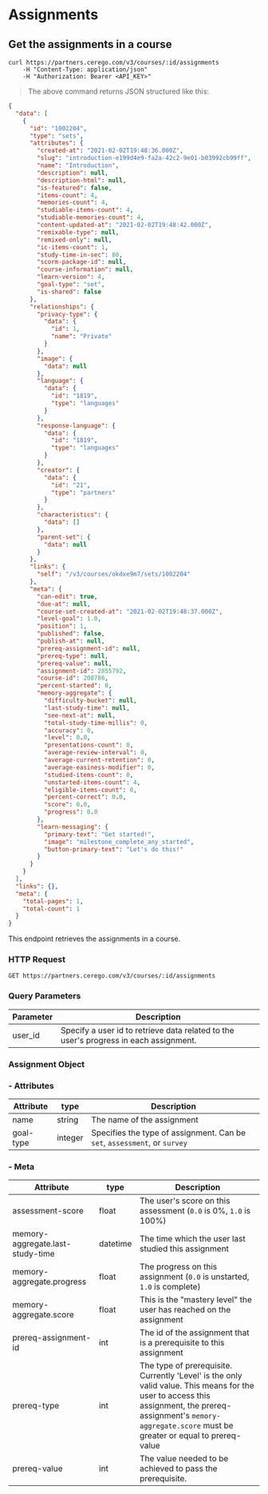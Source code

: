 # Assignments

## Get the assignments in a course

```shell
curl https://partners.cerego.com/v3/courses/:id/assignments
    -H "Content-Type: application/json"
    -H "Authorization: Bearer <API_KEY>"
```

> The above command returns JSON structured like this:

```json
{
  "data": [
    {
      "id": "1002204",
      "type": "sets",
      "attributes": {
        "created-at": "2021-02-02T19:48:36.000Z",
        "slug": "introduction-e199d4e9-fa2a-42c2-9e01-b03992cb99ff",
        "name": "Introduction",
        "description": null,
        "description-html": null,
        "is-featured": false,
        "items-count": 4,
        "memories-count": 4,
        "studiable-items-count": 4,
        "studiable-memories-count": 4,
        "content-updated-at": "2021-02-02T19:48:42.000Z",
        "remixable-type": null,
        "remixed-only": null,
        "ic-items-count": 1,
        "study-time-in-sec": 80,
        "scorm-package-id": null,
        "course-information": null,
        "learn-version": 4,
        "goal-type": "set",
        "is-shared": false
      },
      "relationships": {
        "privacy-type": {
          "data": {
            "id": 1,
            "name": "Private"
          }
        },
        "image": {
          "data": null
        },
        "language": {
          "data": {
            "id": "1819",
            "type": "languages"
          }
        },
        "response-language": {
          "data": {
            "id": "1819",
            "type": "languages"
          }
        },
        "creator": {
          "data": {
            "id": "21",
            "type": "partners"
          }
        },
        "characteristics": {
          "data": []
        },
        "parent-set": {
          "data": null
        }
      },
      "links": {
        "self": "/v3/courses/okdxe9m7/sets/1002204"
      },
      "meta": {
        "can-edit": true,
        "due-at": null,
        "course-set-created-at": "2021-02-02T19:48:37.000Z",
        "level-goal": 1.0,
        "position": 1,
        "published": false,
        "publish-at": null,
        "prereq-assignment-id": null,
        "prereq-type": null,
        "prereq-value": null,
        "assignment-id": 2855792,
        "course-id": 208786,
        "percent-started": 0,
        "memory-aggregate": {
          "difficulty-bucket": null,
          "last-study-time": null,
          "see-next-at": null,
          "total-study-time-millis": 0,
          "accuracy": 0,
          "level": 0.0,
          "presentations-count": 0,
          "average-review-interval": 0,
          "average-current-retention": 0,
          "average-easiness-modifier": 0,
          "studied-items-count": 0,
          "unstarted-items-count": 4,
          "eligible-items-count": 0,
          "percent-correct": 0.0,
          "score": 0.0,
          "progress": 0.0
        },
        "learn-messaging": {
          "primary-text": "Get started!",
          "image": "milestone_complete_any_started",
          "button-primary-text": "Let's do this!"
        }
      }
    }
  ],
  "links": {},
  "meta": {
    "total-pages": 1,
    "total-count": 1
  }
}
```

This endpoint retrieves the assignments in a course.

### HTTP Request

`GET https://partners.cerego.com/v3/courses/:id/assignments`

### Query Parameters

| Parameter | Description                                                                           |
| --------- | ------------------------------------------------------------------------------------- |
| user_id   | Specify a user id to retrieve data related to the user's progress in each assignment. |

### Assignment Object

### - Attributes

| Attribute | type    | Description                                                               |
| --------- | ------- | ------------------------------------------------------------------------- |
| name      | string  | The name of the assignment                                                |
| goal-type | integer | Specifies the type of assignment. Can be `set`, `assessment`, or `survey` |

### - Meta

| Attribute                        | type     | Description                                                                                                                                                                                                       |
| -------------------------------- | -------- | ----------------------------------------------------------------------------------------------------------------------------------------------------------------------------------------------------------------- |
| assessment-score                 | float    | The user's score on this assessment (`0.0` is 0%, `1.0` is 100%)                                                                                                                                                  |
| memory-aggregate.last-study-time | datetime | The time which the user last studied this assignment                                                                                                                                                              |
| memory-aggregate.progress        | float    | The progress on this assignment (`0.0` is unstarted, `1.0` is complete)                                                                                                                                           |
| memory-aggregate.score           | float    | This is the "mastery level" the user has reached on the assignment                                                                                                                                                |
| prereq-assignment-id             | int      | The id of the assignment that is a prerequisite to this assignment                                                                                                                                                |
| prereq-type                      | int      | The type of prerequisite. Currently 'Level' is the only valid value. This means for the user to access this assignment, the prereq-assignment's `memory-aggregate.score` must be greater or equal to prereq-value |
| prereq-value                     | int      | The value needed to be achieved to pass the prerequisite.                                                                                                                                                         |
